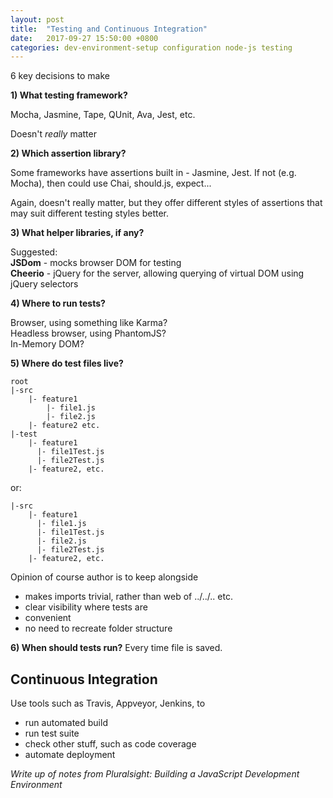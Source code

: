 ```yaml
---
layout: post
title:  "Testing and Continuous Integration"
date:   2017-09-27 15:50:00 +0800
categories: dev-environment-setup configuration node-js testing
---
```


6 key decisions to make

**1) What testing framework?**

Mocha, Jasmine, Tape, QUnit, Ava, Jest, etc.

Doesn't *really* matter

**2) Which assertion library?**

Some frameworks have assertions built in - Jasmine, Jest. If not (e.g. Mocha), then could use Chai, should.js, expect...

Again, doesn't really matter, but they offer different styles of assertions that may suit different testing styles better.

**3) What helper libraries, if any?**

Suggested:  
**JSDom** - mocks browser DOM for testing  
**Cheerio** - jQuery for the server, allowing querying of virtual DOM using jQuery selectors

**4) Where to run tests?**

Browser, using something like Karma?  
Headless browser, using PhantomJS?  
In-Memory DOM?

**5) Where do test files live?**

```
root
|-src
    |- feature1
        |- file1.js
        |- file2.js
    |- feature2 etc.
|-test
    |- feature1
      |- file1Test.js
      |- file2Test.js
    |- feature2, etc.
```

or:
```
|-src
    |- feature1
      |- file1.js
      |- file1Test.js
      |- file2.js
      |- file2Test.js
    |- feature2, etc.
```
Opinion of course author is to keep alongside
- makes imports trivial, rather than web of ../../.. etc.
- clear visibility where tests are
- convenient
- no need to recreate folder structure

**6) When should tests run?**
Every time file is saved.

Continuous Integration
---
Use tools such as Travis, Appveyor, Jenkins, to
- run automated build
- run test suite
- check other stuff, such as code coverage
- automate deployment


*Write up of notes from Pluralsight: Building a JavaScript Development Environment*